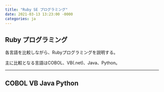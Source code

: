 ```yaml
---
title: "Ruby SE プログラミング"
date: 2021-03-13 13:23:00 -0000
categories: ja
---
```


## Ruby プログラミング

各言語を比較しながら、Rubyプログラミングを説明する。

主に比較となる言語はCOBOL、VB(.net)、Java、Python。

---
COBOL VB Java Python
---
